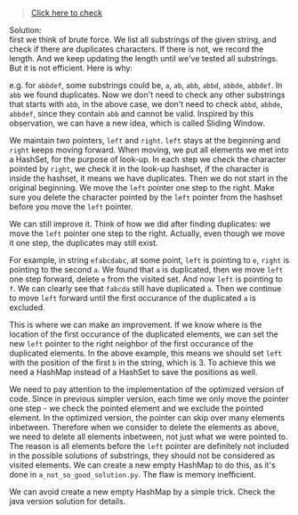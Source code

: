 >[Click here to check](https://leetcode.com/problems/longest-substring-without-repeating-characters/)

Solution:  
first we think of brute force. We list all substrings of the given string, and check if there are duplicates characters. If there is not, we record the length. And we keep updating the length until we've tested all substrings. But it is not efficient. Here is why:  

e.g. for `abbdef`, some substrings could be, `a`, `ab`, `abb`, `abbd`, `abbde`, `abbdef`. In `abb` we found duplicates. Now we don't need to check any other substrings that starts with `abb`, in the above case, we don't need to check `abbd`, `abbde`, `abbdef`, since they contain `abb` and cannot be valid. Inspired by this observation, we can have a new idea, which is called Sliding Window.

We maintain two pointers, `left` and `right`. `left` stays at the beginning and `right` keeps moving forward. When moving, we put all elements we met into a HashSet, for the purpose of look-up. In each step we check the character pointed by `right`, we check it in the look-up hashset, if the character is inside the hashset, it means we have duplicates. Then we do not start in the original beginning. We move the `left` pointer one step to the right. Make sure you delete the character pointed by the `left` pointer from the hashset before you move the `left` pointer.

We can still improve it. Think of how we did after finding duplicates: we move the `left` pointer one step to the right. Actually, even though we move it one step, the duplicates may still exist.  

For example, in string `efabcdabc`, at some point, `left` is pointing to `e`, `right` is pointing to the second `a`. We found that `a` is duplicated, then we move `left` one step forward, delete `e` from the visited set. And now `left` is pointing to `f`. We can clearly see that `fabcda` still have duplicated `a`. Then we continue to move `left` forward until the first occurance of the duplicated `a` is excluded.

This is where we can make an improvement. If we know where is the location of the first occurance of the duplicated elements, we can set the new `left` pointer to the right neighbor of the first occurance of the duplicated elements. In the above example, this means we should set `left` with the position of the first `b` in the string, which is 3. To achieve this we need a HashMap instead of a HashSet to save the positions as well.

We need to pay attention to the implementation of the optimized version of code. Since in previous simpler version, each time we only move the pointer one step - we check the pointed element and we exclude the pointed element. In the optimized version, the pointer can skip over many elements inbetween. Therefore when we consider to delete the elements as above, we need to delete all elements inbetween, not just what we were pointed to. The reason is all elements before the `left` pointer are definitely not included in the possible solutions of substrings, they should not be considered as visited elements. We can create a new empty HashMap to do this, as it's done in `a_not_so_good_solution.py`. The flaw is memory inefficient.

We can avoid create a new empty HashMap by a simple trick. Check the java version solution for details.
